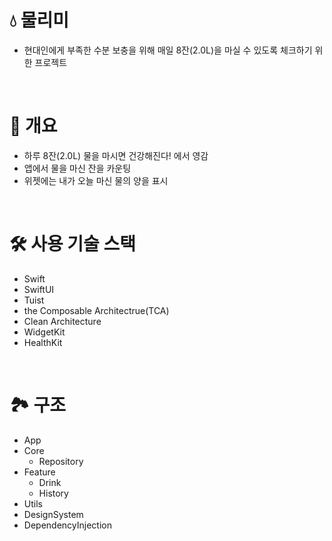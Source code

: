 # 💧 물리미
- 현대인에게 부족한 수분 보충을 위해 매일 8잔(2.0L)을 마실 수 있도록 체크하기 위한 프로젝트

<br>

# 📒 개요
- 하루 8잔(2.0L) 물을 마시면 건강해진다! 에서 영감
- 앱에서 물을 마신 잔을 카운팅
- 위젯에는 내가 오늘 마신 물의 양을 표시

<br>

# 🛠️ 사용 기술 스택
- Swift
- SwiftUI
- Tuist
- the Composable Architectrue(TCA)
- Clean Architecture
- WidgetKit
- HealthKit


<br>

# 🏞️ 구조
- App
- Core
  - Repository
- Feature
  - Drink
  - History
- Utils
- DesignSystem
- DependencyInjection
